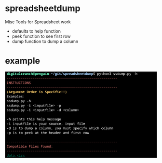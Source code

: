 # spreadsheetdump
Misc Tools for Spreadsheet work

- defaults to help function
- peek function to see first row
- dump function to dump a column

# example
![help screen](ssdump-help.png)
